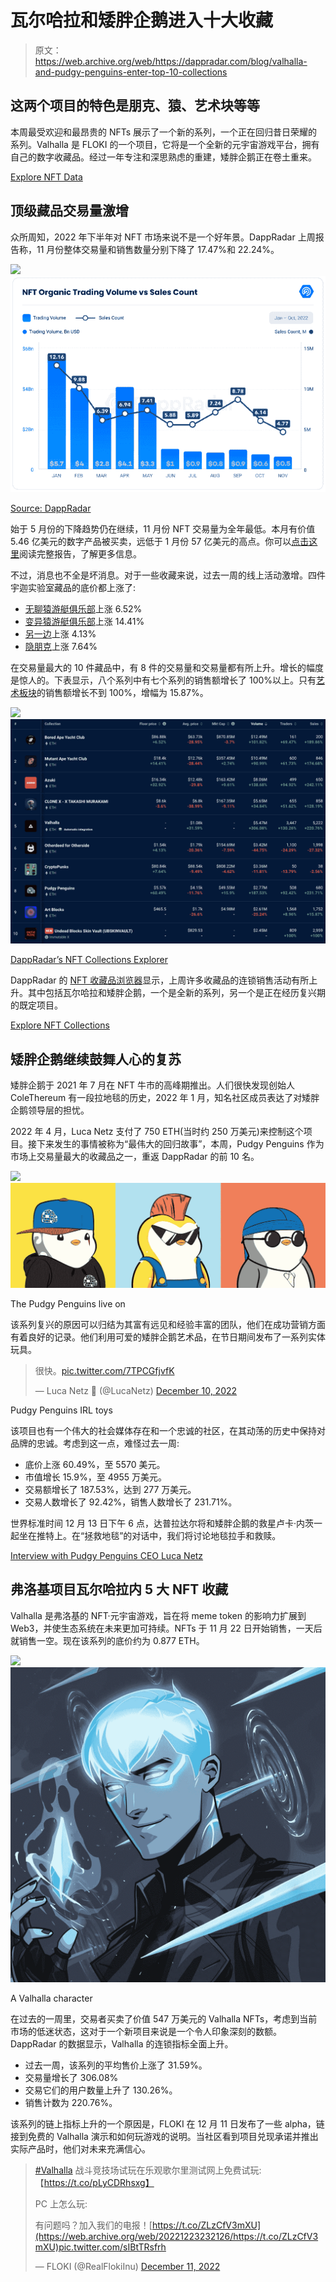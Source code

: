 # 瓦尔哈拉和矮胖企鹅进入十大收藏

> 原文：<https://web.archive.org/web/https://dappradar.com/blog/valhalla-and-pudgy-penguins-enter-top-10-collections>

## 这两个项目的特色是朋克、猿、艺术块等等

本周最受欢迎和最昂贵的 NFTs 展示了一个新的系列，一个正在回归昔日荣耀的系列。Valhalla 是 FLOKI 的一个项目，它将是一个全新的元宇宙游戏平台，拥有自己的数字收藏品。经过一年专注和深思熟虑的重建，矮胖企鹅正在卷土重来。

[Explore NFT Data](https://web.archive.org/web/20221223232126/https://dappradar.com/nft)

## 顶级藏品交易量激增

众所周知，2022 年下半年对 NFT 市场来说不是一个好年景。DappRadar 上周报告称，11 月份整体交易量和销售数量分别下降了 17.47%和 22.24%。

[](https://web.archive.org/web/20221223232126/https://dappradar.com/blog/defi-activity-highlights-dapp-industrys-resilience-against-ftx-disaster#The-NFT-market-continues-its-downward-trend)[![](img/4af7f6ed599186f82e6e6919978b4782.png)<picture>![](img/5600a6fe2696ddd8f35dcb45d8b34034.png)</picture>](https://web.archive.org/web/20221223232126/https://dappradar.com/blog/defi-activity-highlights-dapp-industrys-resilience-against-ftx-disaster#The-NFT-market-continues-its-downward-trend)

[Source: DappRadar](/web/20221223232126/https://dappradar.com/blog/DappRadar)

始于 5 月份的下降趋势仍在继续，11 月份 NFT 交易量为全年最低。本月有价值 5.46 亿美元的数字产品被买卖，远低于 1 月份 57 亿美元的高点。你可以[点击这里](https://web.archive.org/web/20221223232126/https://dappradar.com/blog/defi-activity-highlights-dapp-industrys-resilience-against-ftx-disaster/#The-NFT-market-continues-its-downward-trend)阅读完整报告，了解更多信息。

不过，消息也不全是坏消息。对于一些收藏来说，过去一周的线上活动激增。四件宇迦实验室藏品的底价都上涨了:

*   [无聊猿游艇俱乐部](https://web.archive.org/web/20221223232126/https://dappradar.com/ethereum/collectibles/bored-ape-yacht-club)上涨 6.52%
*   [变异猿游艇俱乐部](https://web.archive.org/web/20221223232126/https://dappradar.com/ethereum/collectibles/mutant-ape-yacht-club)上涨 14.41%
*   [另一边](https://web.archive.org/web/20221223232126/https://dappradar.com/ethereum/collectibles/otherdeed-for-otherside)上涨 4.13%
*   [隐朋克](https://web.archive.org/web/20221223232126/https://dappradar.com/ethereum/collectibles/cryptopunks)上涨 7.64%

在交易量最大的 10 件藏品中，有 8 件的交易量和交易量都有所上升。增长的幅度是惊人的。下表显示，八个系列中有七个系列的销售额增长了 100%以上。只有[艺术板块](https://web.archive.org/web/20221223232126/https://dappradar.com/hub/nft-collection/art-blocks-curated)的销售额增长不到 100%，增幅为 15.87%。

[](https://web.archive.org/web/20221223232126/https://dappradar.com/nft/collections)[![](img/d17514de33760cb94af82236edf5669b.png)<picture>![](img/d9a8109b7485ccefeda9798c61b641c7.png)</picture>](https://web.archive.org/web/20221223232126/https://dappradar.com/nft/collections)

[DappRadar’s NFT Collections Explorer](https://web.archive.org/web/20221223232126/https://dappradar.com/nft/collections)

DappRadar 的 [NFT 收藏品浏览器](https://web.archive.org/web/20221223232126/https://dappradar.com/nft/collections)显示，上周许多收藏品的连锁销售活动有所上升。其中包括瓦尔哈拉和矮胖企鹅，一个是全新的系列，另一个是正在经历复兴期的既定项目。

[Explore NFT Collections](/web/20221223232126/https://dappradar.com/blog/DappRadar%E2%80%99s%20NFT%20Collection%20Explorer%20shows%20on-chain%20sales%20activity%20rose%20for%20many%20collections%20last%20week.%20Among%20them%20were%20Valhalla%20and%20Pudgy%20Penguins,%20one%20a%20brand%20new%20collection%20and%20the%20other%20an%20established%20project%20going%20through%20a%20resurgent%20period.)

## 矮胖企鹅继续鼓舞人心的复苏

矮胖企鹅于 2021 年 7 月在 NFT 牛市的高峰期推出。人们很快发现创始人 ColeThereum 有一段拉地毯的历史，2022 年 1 月，知名社区成员表达了对矮胖企鹅领导层的担忧。

2022 年 4 月，Luca Netz 支付了 750 ETH(当时约 250 万美元)来控制这个项目。接下来发生的事情被称为“最伟大的回归故事”，本周，Pudgy Penguins 作为市场上交易量最大的收藏品之一，重返 DappRadar 的前 10 名。

![](img/dd4d4953fd19a83199472e753f7d0f36.png)![](img/c6091551503c46a633ee53a3f874f65e.png)

The Pudgy Penguins live on

该系列复兴的原因可以归结为其富有远见和经验丰富的团队，他们在成功营销方面有着良好的记录。他们利用可爱的矮胖企鹅艺术品，在节日期间发布了一系列实体玩具。

> 很快。[pic.twitter.com/7TPCGfjvfK](https://web.archive.org/web/20221223232126/https://t.co/7TPCGfjvfK)
> 
> — Luca Netz 🐧 (@LucaNetz) [December 10, 2022](https://web.archive.org/web/20221223232126/https://twitter.com/LucaNetz/status/1601383265390452736?ref_src=twsrc%5Etfw)

Pudgy Penguins IRL toys

该项目也有一个伟大的社会媒体存在和一个忠诚的社区，在其动荡的历史中保持对品牌的忠诚。考虑到这一点，难怪过去一周:

*   底价上涨 60.49%，至 5570 美元。
*   市值增长 15.9%，至 4955 万美元。
*   交易额增长了 187.53%，达到 277 万美元。
*   交易人数增长了 92.42%，销售人数增长了 231.71%。

世界标准时间 12 月 13 日下午 6 点，达普拉达尔将和矮胖企鹅的救星卢卡·内茨一起坐在推特上。在“拯救地毯”的对话中，我们将讨论地毯拉手和救赎。

[Interview with Pudgy Penguins CEO Luca Netz](https://web.archive.org/web/20221223232126/https://dappradar.com/blog/rug-rats-a-conversation-with-pudgy-penguins-ceo-luca-netz)

## 弗洛基项目瓦尔哈拉内 5 大 NFT 收藏

Valhalla 是弗洛基的 NFT·元宇宙游戏，旨在将 meme token 的影响力扩展到 Web3，并使生态系统在未来更加可持续。NFTs 于 11 月 22 日开始销售，一天后就销售一空。现在该系列的底价约为 0.877 ETH。

![](img/a7da60b3c4ef2af6fb06a10d8a23447b.png)![](img/e32a9014091460fc4d7101bc2ef3ef74.png)

A Valhalla character

在过去的一周里，交易者买卖了价值 547 万美元的 Valhalla NFTs，考虑到当前市场的低迷状态，这对于一个新项目来说是一个令人印象深刻的数额。DappRadar 的数据显示，Valhalla 的连锁指标全面上升。

*   过去一周，该系列的平均售价上涨了 31.59%。
*   交易量增长了 306.08%
*   交易它们的用户数量上升了 130.26%。
*   销售计数为 220.76%。

该系列的链上指标上升的一个原因是，FLOKI 在 12 月 11 日发布了一些 alpha，链接到免费的 Valhalla 演示和如何玩游戏的说明。当社区看到项目兑现承诺并推出实际产品时，他们对未来充满信心。

> [#Valhalla](https://web.archive.org/web/20221223232126/https://twitter.com/hashtag/Valhalla?src=hash&ref_src=twsrc%5Etfw) 战斗竞技场试玩在乐观歌尔里测试网上免费试玩:【https://t.co/pLyCDRhsxg】
> 
> PC 上怎么玩:
> 
> 有问题吗？加入我们的电报！[https://t.co/ZLzCfV3mXU](https://web.archive.org/web/20221223232126/https://t.co/ZLzCfV3mXU)pic.twitter.com/sIBtTRsfrh
> 
> — FLOKI (@RealFlokiInu) [December 11, 2022](https://web.archive.org/web/20221223232126/https://twitter.com/RealFlokiInu/status/1602032007302811650?ref_src=twsrc%5Etfw)
